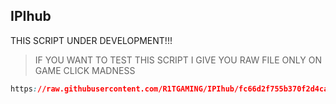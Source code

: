 
## IPIhub
 THIS SCRIPT UNDER DEVELOPMENT!!!
 
 >  IF YOU WANT TO TEST THIS SCRIPT
 I GIVE YOU RAW FILE ONLY ON GAME CLICK MADNESS
```css
https://raw.githubusercontent.com/R1TGAMING/IPIhub/fc66d2f755b370f2d4ca3c7d51e3b8e83d482d95/main.lua
```

